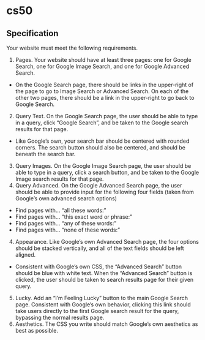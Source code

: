 # cs50
## Specification
Your website must meet the following requirements.
1. Pages. Your website should have at least three pages: one for Google Search, one for Google Image Search, and one for Google Advanced Search.
 * On the Google Search page, there should be links in the upper-right of the page to go to Image Search or Advanced Search. On each of the other two pages, there should be a link in the upper-right to go back to Google Search.
2. Query Text. On the Google Search page, the user should be able to type in a query, click “Google Search”, and be taken to the Google search results for that page.
 * Like Google’s own, your search bar should be centered with rounded corners. The search button should also be centered, and should be beneath the search bar.
3. Query Images. On the Google Image Search page, the user should be able to type in a query, click a search button, and be taken to the Google Image search results for that page.
4. Query Advanced. On the Google Advanced Search page, the user should be able to provide input for the following four fields (taken from Google’s own advanced search options)
 * Find pages with… “all these words:”
 * Find pages with… “this exact word or phrase:”
 * Find pages with… “any of these words:”
 * Find pages with… “none of these words:”
4. Appearance. Like Google’s own Advanced Search page, the four options should be stacked vertically, and all of the text fields should be left aligned.
 * Consistent with Google’s own CSS, the “Advanced Search” button should be blue with white text. When the “Advanced Search” button is clicked, the user should be taken to search results page for their given query.
5. Lucky. Add an “I’m Feeling Lucky” button to the main Google Search page. Consistent with Google’s own behavior, clicking this link should take users directly to the first Google search result for the query, bypassing the normal results page.
7. Aesthetics. The CSS you write should match Google’s own aesthetics as best as possible.
